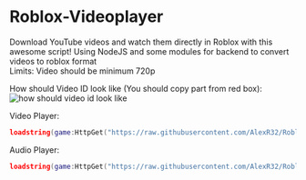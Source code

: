 # Roblox-Videoplayer
Download YouTube videos and watch them directly in Roblox with this awesome script!
Using NodeJS and some modules for backend to convert videos to roblox format  
Limits: Video should be minimum 720p

How should Video ID look like (You should copy part from red box):  
![how should video id look like](https://i.imgur.com/qBhtoMX.png)

Video Player:
```lua
loadstring(game:HttpGet("https://raw.githubusercontent.com/AlexR32/Roblox-Videoplayer/main/Videoplayer.lua"))()
```
Audio Player:
```lua
loadstring(game:HttpGet("https://raw.githubusercontent.com/AlexR32/Roblox-Videoplayer/main/Audioplayer.lua"))()
```
